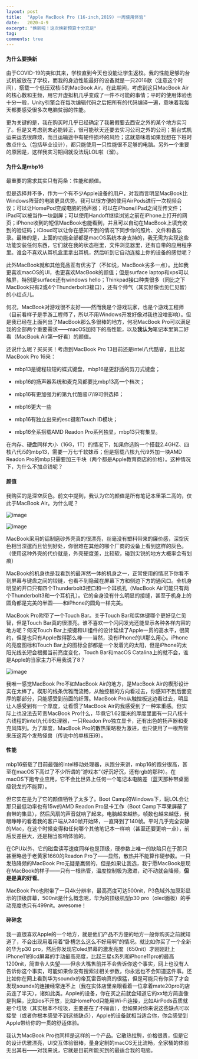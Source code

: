 ```yaml
---
layout: post
title:  "Apple MacBook Pro (16-inch,2019) 一周使用体验"
date:   2020-4-9
excerpt: "换新啦！这次换新预算十分充足"
tag:
comments: true
---
```


#### 为什么要换新

由于COVID-19的突如其来，学校直到今天也没能让学生返校。我的性能足够的台式机被放在了学校，而我的身边性能最好的设备就是一只2016款（注意这个时间），搭载一个低压双核i5的MacBook Air。在此期间，考虑到这只MacBook Air的核心数和主频，用它开虚拟机几乎变成了一件不可能的事情；平时的使用体验也十分一般，Unity引擎会在每次编辑代码之后把所有的代码编译一遍，意味着我每天都要感受很多次电脑贫弱的性能。

更为关键的是，我在购买时几乎已经确定了我暑假要去西安之外的某个地方实习了。但是又考虑到未必能转正，很可能秋天还要去实习公司之外的公司；把台式机运来运去很麻烦，而且运输途中有硬件损坏的风险；这就意味着如果我想在下班时做点什么（包括毕业设计），都只能使用一只性能很不足够的电脑。另外一个重要的原因是，这样我实习期间就没法玩LOL啦（溜）。

#### 为什么是mbp16

最重要的需求其实只有两条：性能和颜值。

但是选择并不多，作为一个有不少Apple设备的用户，对我而言明显MacBook比Windows阵营的电脑更具优势。我可以很方便的使用AirPods进行一次视频会议；可以让HomePod变成电脑的扬声器；可以在iPhone/iPad之间互传文件；iPad可以被当作一块副屏；可以使用Handoff继续浏览之前在iPhone上打开的网页；iPhone收到的短信MacBook也能看到，并且可以自动在MacBook上填充收到的验证码；iCloud可以让你在感知不到的情况下同步你的照片、文件和备忘录。最棒的是，上面的功能全部都是macOS系统本身支持的，我无需为实现这些功能安装任何东西，它们就在我的状态栏里，文件浏览器里，还有自带的应用程序里。谁会不喜欢从耳机盒里拿出耳机，然后听到它自动连接上你的设备的感觉呢？

此外MacBook就和其他竞品互有优劣了（不如说，MacBook劣多一点）。比如我更喜欢macOS的UI，也更喜欢MacBook的颜值；但是surface laptop和xps可以触屏，特别是surface还有windows hello；Thinkpad接口种类很多（同比之下MacBook只有2或4个Thunderbolt3接口），还有个帅气（其实好像也见仁见智）的小红点儿。

何况，MacBook对游戏很不友好——然而我是个游戏玩家，也是个游戏工程师（目前看样子是手游工程师了，所以不用Windows开发好像对我也没啥影响）。但是我已经在上面列出了MacBook那么多很棒的地方，何况MacBook Pro可以满足我的全部两个重要需求——macOS加持下的高性能，以及**我认为**笔记本里第二好看（MacBook Air第一好看）的颜值。

还说什么呢？买买买！考虑到MacBook Pro 13目前还是intel八代酷睿，且比起MacBook Pro 16来：

+ mbp13是键程较短的蝶式键盘，mbp16是更舒适的剪刀式键盘；

+ mbp16的扬声器系统和麦克风都要比mbp13高一个档次；

+ mbp16有更加强力的第九代酷睿i7/i9可供选择；

+ mbp16更大一些

+ mbp16有独立出来的esc键和Touch ID模块；
 
+ mbp16全系搭载AMD Readon Pro系列独显，mbp13只有集显。

在内存、硬盘同样大小（16G，1T）的情况下，如果你选购一个搭载2.4GHZ、四核八代i5的mbp13，需要一万七千软妹币；但是搭载八核九代i9外加一块AMD Readon Pro的mbp只需要加三千块（两个都是Apple教育商店的价格）。这种情况下，为什么不加点钱呢？

#### 颜值

我购买的是深空灰色。前文中提到，我认为它的颜值是所有笔记本里第二高的，仅此于MacBook Air。为什么呢？

![image](https://s1.ax1x.com/2020/04/10/GI5AXD.jpg)

![image](https://s1.ax1x.com/2020/04/10/GI5k6O.md.jpg)

MacBook采用的铝制磨砂外壳真的很漂亮，丝毫没有塑料带来的廉价感，深空灰色相当深邃而且恰到好处，你很难在其他的哪个厂商的设备上看到这样的灰色。（使用这种外壳的代价就是，外壳硬度差，比较软，碰到尖锐的地方大概率会有划痕）

MacBook的机身也是我看到的最浑然一体的机身之一，正常使用的情况下你看不到屏幕与键盘之间的铰链，也看不到隐藏在屏幕下方和侧边下方的通风口。全机身明显的开口只有四个Thunderbolt3接口和一个耳机孔（MacBook Air可能只有两个Thunderbolt3和一个耳机孔）。它的全身没有什么明显的接缝，甚至于机身上的圆角都是完美的半圆——和iPhone的圆角一样完美。

MacBook Pro附带了一个Touch Bar。关于Touch Bar和实体键哪个更好见仁见智，但是Touch Bar真的很漂亮。谁不喜欢一个闪闪发光还能显示各种各样内容的地方呢？何况Touch Bar上按键和UI组件的设计延续了Apple一贯的高水平，很简约，但是也只有Apple做得那么棒——当然，没有iPhone的UI那么用心。iPhone的亮度图标和Touch Bar上的图标全部都是一个发着光的太阳，但是iPhone的太阳光线长短会根据当前亮度变化，Touch Bar和macOS Catalina上的就不会，谁是Apple的当家主力不用我说了8？

![image](https://s1.ax1x.com/2020/04/10/GI5Vne.md.jpg)

我唯一感觉MacBook Pro不如MacBook Air的地方，是MacBook Air的楔形设计实在太棒了。楔形的线条优雅而流畅，从触控板的方向看过去，你感知不到后面变厚的那部分，只能感受到前面的纤薄。MacBook Pro从触控板这边看过去，明显让人感受到有一个厚度，让看惯了MacBook Air的我感受到了一种笨重感。但实际上也没法去苛责MacBook Pro什么，毕竟它1.62厘米的厚度里面有一只八核十六线程的intel九代i9处理器，一只Readon Pro独立显卡，还有出色的扬声器和麦克风阵列。为了厚度，MacBook Pro的散热策略极为激进，也只使用了一根热管来压这两个发热怪兽（传说中的单核压i9）。

#### 性能

mbp16搭载了目前最强的intel移动处理器，从跑分来讲，mbp16的跑分很高，甚至在macOS下高过了不少所谓的”游戏本“（好沉好沉，还有rgb的那种）。在macOS下跑专业应用，它不会比世界上任何一个笔记本电脑差（蓝天那种带桌面级锐龙的不能算）。

但它实在是为了它的颜值牺牲了太多了。Boot Camp的Windows下，玩LOL会让那只最低功率也有15w的AMD Readon Pro显卡工作（Boot Camp下苹果屏蔽了自带的集显），然后风扇的声音就响了起来。电脑越来越热，帧数也越来越低，我眼睁睁的看着我的客户端从240帧开始降，一直降到了140帧。平时几乎完全安静的Mac，在这个时候变得和任何哪个其他笔记本一样响（甚至还要更响一点），前后反差巨大，还是相当影响体验的。

在CPU以外，它的磁盘读写速度同样也是顶级，硬参数上唯一的缺陷只在于那只甚至略逊于老黄家1660的Readon Pro了——显然，散热并不能算作硬参数。一只发热降频的MacBook Pro无疑是羸弱的，但是如果让我选，我宁愿MacBook是现在MacBook的样子——只有一根热管，温度控制极为激进，动不动就会降频，**但是是真的好看**。

MacBook Pro也附带了一只4k分辨率，最高亮度可达500nit，P3色域外加原彩显示的顶级屏幕，500nit是什么概念呢，华为的顶级机型p30 pro（oled面板）的手动亮度也只有499nit。awesome！

#### 碎碎念

我一直很喜欢Apple的一个地方，就是他们产品不方便的地方一般你购买之前就知道了，不会出现用着用着“卧槽怎么这么不好用啊”的情况。就比如你买了一个全新的华为p30 pro，然后你发现它oled屏幕的激发亮度（650nit）才刚刚赶上iPhone11的lcd屏幕的手动最高亮度，比起三星s系列和iPhone11pro的最高1200nit，简直令人失望——但余大嘴售前并不会告诉你这个事实，网上也没有人告诉你这个事实，可能如果你没有搜索过相关参数，你永远也不会知道这件事。还比如你在网上看到华为soundx的帝瓦雷音响真的很猛，但是可能只有你买了才会发现soundx的连接经常连不上（我在实体店里亲眼看着一位拿着mate20pro的店员连了半天），诸如此类。Apple的设备，你在买之前就会知道它的xx地方简直像是狗屎，比如ios不开放，比如HomePod只能用Wi-Fi连接，比如AirPods音质就是个垃圾（其实根本不垃圾，主要差在了不隔音），但如果对你来说这些缺点可以接受（或者你根本感受不到这些缺点），Apple的设备就相当适合你，你会感受到Apple带给你的一贯的舒适体验。

我认为MacBook Pro也同样是这样的一个产品。它散热拉胯，价格很贵，但是它的设计优雅漂亮，UI交互体验很棒，量身定制的macOS无比流畅，全家桶的体验无出其右——对我来说，它就是目前所能买到的最适合我的电脑。